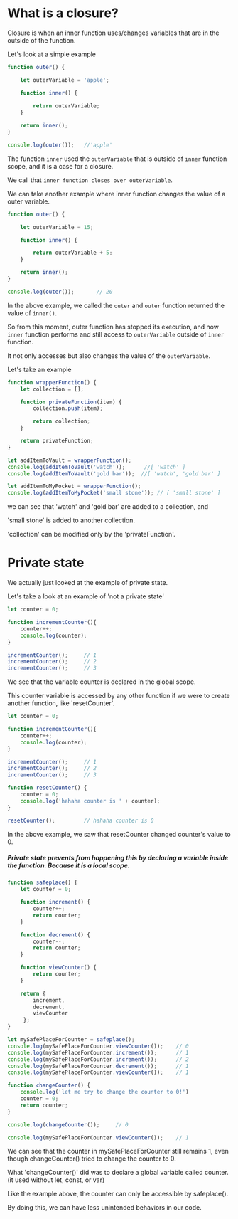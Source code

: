 # What is a closure?

Closure is when an inner function uses/changes variables that are in the outside of the function.

Let's look at a simple example

```js
function outer() {

    let outerVariable = 'apple';

    function inner() {
        
        return outerVariable;
    }

    return inner();
}

console.log(outer());   //'apple'
```

The function `inner` used the `outerVariable` that is outside of `inner` function scope, and it is a case for a closure.

We call that `inner function closes over outerVariable`.

We can take another example where inner function changes the value of a outer variable.

```js
function outer() {

    let outerVariable = 15;

    function inner() {

        return outerVariable + 5;
    }

    return inner();
}

console.log(outer());       // 20
```

In the above example, we called the `outer` and `outer` function returned the value of `inner()`.

So from this moment, outer function has stopped its execution, and now `inner` function performs and still access to `outerVariable` outside of `inner` function. 

It not only accesses but also changes the value of the `outerVariable`.

Let's take an example

```js
function wrapperFunction() {
    let collection = [];

    function privateFunction(item) {
        collection.push(item);

        return collection;
    }

    return privateFunction;
}

let addItemToVault = wrapperFunction();
console.log(addItemToVault('watch'));      //[ 'watch' ]
console.log(addItemToVault('gold bar'));  //[ 'watch', 'gold bar' ]

let addItemToMyPocket = wrapperFunction();
console.log(addItemToMyPocket('small stone')); // [ 'small stone' ]
```

we can see that 'watch' and 'gold bar' are added to a collection, and

'small stone' is added to another collection.

'collection' can be modified only by the 'privateFunction'.

# Private state

We actually just looked at the example of private state.

Let's take a look at an example of 'not a private state'

```js
let counter = 0;

function incrementCounter(){
    counter++;
    console.log(counter);
}

incrementCounter();     // 1
incrementCounter();     // 2
incrementCounter();     // 3
```

We see that the variable counter is declared in the global scope.

This counter variable is accessed by any other function if we were to create another function, like 'resetCounter'.

```js
let counter = 0;

function incrementCounter(){
    counter++;
    console.log(counter);
}

incrementCounter();     // 1
incrementCounter();     // 2
incrementCounter();     // 3

function resetCounter() {
    counter = 0;
    console.log('hahaha counter is ' + counter);
}

resetCounter();         // hahaha counter is 0
```

In the above example, we saw that resetCounter changed counter's value to 0.

##### Private state prevents from happening this by declaring a variable inside the function. Because it is a local scope.

```js
function safeplace() {
    let counter = 0;

    function increment() {
        counter++;
        return counter;
    }

    function decrement() {
        counter--;
        return counter;
    }

    function viewCounter() {
        return counter;
    }

    return { 
        increment,
        decrement,
        viewCounter
     };
}

let mySafePlaceForCounter = safeplace();
console.log(mySafePlaceForCounter.viewCounter());    // 0
console.log(mySafePlaceForCounter.increment());      // 1
console.log(mySafePlaceForCounter.increment());      // 2
console.log(mySafePlaceForCounter.decrement());      // 1
console.log(mySafePlaceForCounter.viewCounter());    // 1

function changeCounter() {
    console.log('let me try to change the counter to 0!')
    counter = 0;
    return counter;
}

console.log(changeCounter());     // 0

console.log(mySafePlaceForCounter.viewCounter());    // 1
```

We can see that the counter in mySafePlaceForCounter still remains 1, even though changeCounter() tried to change the counter to 0.

What 'changeCounter()' did was to declare a global variable called counter. (it used without let, const, or var)

Like the example above, the counter can only be accessible by safeplace().

By doing this, we can have less unintended behaviors in our code.
